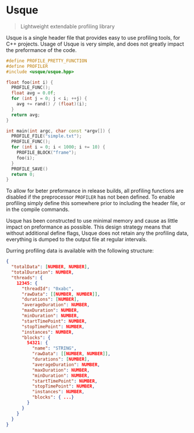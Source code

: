 # Usque

> Lightweight extendable profiling library

Usque is a single header file that provides easy to use profiling tools, for C++ projects. Usage of Usque is very simple, and does not greatly impact the preformance of the code.

```c++
#define PROFILE_PRETTY_FUNCTION
#define PROFILER
#include <usque/usque.hpp>

float foo(int i) {
  PROFILE_FUNC();
  float avg = 0.0f;
  for (int j = 0; j < i; ++j) {
    avg += rand() / (float)(i);
  }
  return avg;
}

int main(int argc, char const *argv[]) {
  PROFILE_FILE("simple.txt");
  PROFILE_FUNC();
  for (int i = 0; i < 1000; i += 10) {
    PROFILE_BLOCK("frame");
    foo(i);
  }
  PROFILE_SAVE()
  return 0;
}
```

To allow for beter preformance in release builds, all profiling functions are disabled if the preprocessor ``PROFILER`` has not been defined. To enable profiling simply define this somewhere prior to including the header file, or in the compile commands.

Usque has been constructed to use minimal memory and cause as little impact on preformance as possible. This design strategy means that without additional define flags, Usque does not retain any the profiling data, everything is dumped to the output file at regular intervals.

Durring profiling data is available with the following structure:

```json
{
  "totalData": [NUMBER, NUMBER],
  "totalDuration": NUMBER,
  "threads": {
    12345: {
      "threadId": "0xabc",
      "rawData": [[NUMBER, NUMBER]],
      "durations": [NUMBER],
      "averageDuration": NUMBER,
      "maxDuration": NUMBER,
      "minDuration": NUMBER,
      "startTimePoint": NUMBER,
      "stopTimePoint": NUMBER,
      "instances": NUMBER,
      "blocks": {
        54321: {
          "name": "STRING",
          "rawData": [[NUMBER, NUMBER]],
          "durations": [NUMBER],
          "averageDuration": NUMBER,
          "maxDuration": NUMBER,
          "minDuration": NUMBER,
          "startTimePoint": NUMBER,
          "stopTimePoint": NUMBER,
          "instances": NUMBER,
          "blocks": { ...}
        }
      }
    }
  }
}
```